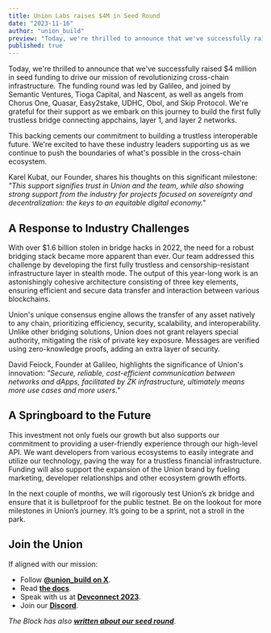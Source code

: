 ```yaml
---
title: Union Labs raises $4M in Seed Round
date: "2023-11-16"
author: "union_build"
preview: "Today, we're thrilled to announce that we've successfully raised $4 million in seed funding to drive our mission of revolutionizing cross-chain infrastructure."
published: true
---
```


Today, we're thrilled to announce that we've successfully raised $4 million in seed funding to drive our mission of revolutionizing cross-chain infrastructure. The funding round was led by Galileo, and joined by Semantic Ventures, Tioga Capital, and Nascent, as well as angels from Chorus One, Quasar, Easy2stake, UDHC, Obol, and Skip Protocol. We're grateful for their support as we embark on this journey to build the first fully trustless bridge connecting appchains, layer 1, and layer 2 networks.

This backing cements our commitment to building a trustless interoperable future. We're excited to have these industry leaders supporting us as we continue to push the boundaries of what's possible in the cross-chain ecosystem.

Karel Kubat, our Founder, shares his thoughts on this significant milestone: _"This support signifies trust in Union and the team, while also showing strong support from the industry for projects focused on sovereignty and decentralization: the keys to an equitable digital economy."_

## A Response to Industry Challenges

With over $1.6 billion stolen in bridge hacks in 2022, the need for a robust bridging stack became more apparent than ever. Our team addressed this challenge by developing the first fully trustless and censorship-resistant infrastructure layer in stealth mode. The output of this year-long work is an astonishingly cohesive architecture consisting of three key elements, ensuring efficient and secure data transfer and interaction between various blockchains.

Union's unique consensus engine allows the transfer of any asset natively to any chain, prioritizing efficiency, security, scalability, and interoperability. Unlike other bridging solutions, Union does not grant relayers special authority, mitigating the risk of private key exposure. Messages are verified using zero-knowledge proofs, adding an extra layer of security.

David Feiock, Founder at Galileo, highlights the significance of Union's innovation: _"Secure, reliable, cost-efficient communication between networks and dApps, facilitated by ZK infrastructure, ultimately means more use cases and more users."_

## A Springboard to the Future

This investment not only fuels our growth but also supports our commitment to providing a user-friendly experience through our high-level API. We want developers from various ecosystems to easily integrate and utilize our technology, paving the way for a trustless financial infrastructure. Funding will also support the expansion of the Union brand by fueling marketing, developer relationships and other ecosystem growth efforts.

In the next couple of months, we will rigorously test Union’s zk bridge and ensure that it is bulletproof for the public testnet. Be on the lookout for more milestones in Union’s journey. It’s going to be a sprint, not a stroll in the park.

## Join the Union

If aligned with our mission:

- Follow **[@union_build on X](https://x.com/union_build)**.
- Read **[the docs](https://docs.union.build)**.
- Speak with us at **[Devconnect 2023](https://devconnect.org/)**.
- Join our **[Discord](https://discord.com/invite/union-build)**.


_The Block has also **[written about our seed round](https://www.theblock.co/post/263310/union-labs-raises-4-million-to-develop-cross-chain-bridge-enabled-by-zk-proofs)**_.
